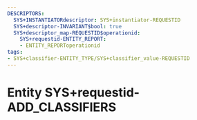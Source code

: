```yaml
---
DESCRIPTORS:
  SYS+INSTANTIATORdescriptor: SYS+instantiator-REQUESTID
  SYS+descriptor-INVARIANT$bool: true
  SYS+descriptor_map-REQUESTID$operationid:
    SYS+requestid-ENTITY_REPORT:
    - ENTITY_REPORToperationid
tags:
- SYS+classifier-ENTITY_TYPE/SYS+classifier_value-REQUESTID
---
```

# Entity SYS+requestid-ADD_CLASSIFIERS

